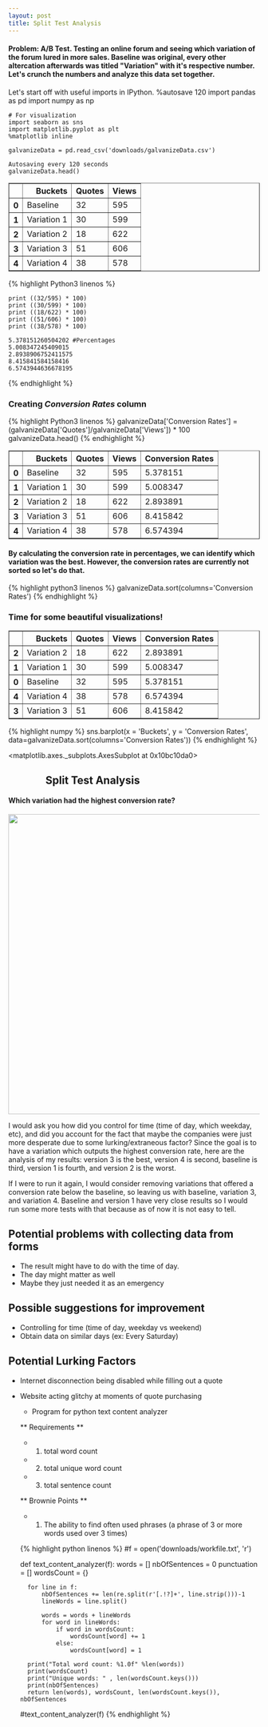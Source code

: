 ```yaml
---
layout: post
title: Split Test Analysis
---
```


<h4>Problem: A/B Test. Testing an online forum and seeing which variation of the forum lured in more sales. Baseline was original, every other altercation afterwards was titled "Variation" with it's respective number. Let's crunch the numbers and analyze this data set together.</h4>

Let's start off with useful imports in IPython.
    %autosave 120
    import pandas as pd
    import numpy as np
    
    # For visualization
    import seaborn as sns
    import matplotlib.pyplot as plt
    %matplotlib inline
    
    galvanizeData = pd.read_csv('downloads/galvanizeData.csv')

    Autosaving every 120 seconds
    galvanizeData.head()




<div>
<table border="1" class="dataframe">
  <thead>
    <tr style="text-align: right;">
      <th></th>
      <th>Buckets</th>
      <th>Quotes</th>
      <th>Views</th>
    </tr>
  </thead>
  <tbody>
    <tr>
      <th>0</th>
      <td>Baseline</td>
      <td>32</td>
      <td>595</td>
    </tr>
    <tr>
      <th>1</th>
      <td>Variation 1</td>
      <td>30</td>
      <td>599</td>
    </tr>
    <tr>
      <th>2</th>
      <td>Variation 2</td>
      <td>18</td>
      <td>622</td>
    </tr>
    <tr>
      <th>3</th>
      <td>Variation 3</td>
      <td>51</td>
      <td>606</td>
    </tr>
    <tr>
      <th>4</th>
      <td>Variation 4</td>
      <td>38</td>
      <td>578</td>
    </tr>
  </tbody>
</table>
</div>


{% highlight Python3 linenos %}

    print ((32/595) * 100)
    print ((30/599) * 100)
    print ((18/622) * 100)
    print ((51/606) * 100)
    print ((38/578) * 100)

    5.378151260504202 #Percentages
    5.008347245409015
    2.8938906752411575
    8.415841584158416
    6.5743944636678195
{% endhighlight %}

<h3>Creating <em>Conversion Rates</em> column</h3>

{% highlight Python3 linenos %}
    galvanizeData['Conversion Rates'] = (galvanizeData['Quotes']/galvanizeData['Views']) * 100
    galvanizeData.head()
{% endhighlight %}



<div>
<table border="1" class="dataframe">
  <thead>
    <tr style="text-align: right;">
      <th></th>
      <th>Buckets</th>
      <th>Quotes</th>
      <th>Views</th>
      <th>Conversion Rates</th>
    </tr>
  </thead>
  <tbody>
    <tr>
      <th>0</th>
      <td>Baseline</td>
      <td>32</td>
      <td>595</td>
      <td>5.378151</td>
    </tr>
    <tr>
      <th>1</th>
      <td>Variation 1</td>
      <td>30</td>
      <td>599</td>
      <td>5.008347</td>
    </tr>
    <tr>
      <th>2</th>
      <td>Variation 2</td>
      <td>18</td>
      <td>622</td>
      <td>2.893891</td>
    </tr>
    <tr>
      <th>3</th>
      <td>Variation 3</td>
      <td>51</td>
      <td>606</td>
      <td>8.415842</td>
    </tr>
    <tr>
      <th>4</th>
      <td>Variation 4</td>
      <td>38</td>
      <td>578</td>
      <td>6.574394</td>
    </tr>
  </tbody>
</table>
</div>

<h4>By calculating the conversion rate in percentages, we can identify which variation was the best. However, the conversion rates are currently not sorted so let's do that. </h4>

{% highlight python3 linenos %}
    galvanizeData.sort(columns='Conversion Rates')
{% endhighlight %}

<h3>Time for some beautiful visualizations!</h3>

<div>
<table border="1" class="dataframe">
  <thead>
    <tr style="text-align: right;">
      <th></th>
      <th>Buckets</th>
      <th>Quotes</th>
      <th>Views</th>
      <th>Conversion Rates</th>
    </tr>
  </thead>
  <tbody>
    <tr>
      <th>2</th>
      <td>Variation 2</td>
      <td>18</td>
      <td>622</td>
      <td>2.893891</td>
    </tr>
    <tr>
      <th>1</th>
      <td>Variation 1</td>
      <td>30</td>
      <td>599</td>
      <td>5.008347</td>
    </tr>
    <tr>
      <th>0</th>
      <td>Baseline</td>
      <td>32</td>
      <td>595</td>
      <td>5.378151</td>
    </tr>
    <tr>
      <th>4</th>
      <td>Variation 4</td>
      <td>38</td>
      <td>578</td>
      <td>6.574394</td>
    </tr>
    <tr>
      <th>3</th>
      <td>Variation 3</td>
      <td>51</td>
      <td>606</td>
      <td>8.415842</td>
    </tr>
  </tbody>
</table>
</div>

{% highlight numpy %}
  sns.barplot(x = 'Buckets', y = 'Conversion Rates', data=galvanizeData.sort(columns='Conversion Rates'))
{% endhighlight %}

<matplotlib.axes._subplots.AxesSubplot at 0x10bc10da0>

<h2>&nbsp;&nbsp;&nbsp;&nbsp;&nbsp;&nbsp;&nbsp;&nbsp;&nbsp;&nbsp;&nbsp;&nbsp;&nbsp;&nbsp;&nbsp;Split Test Analysis</h2>

<h4>Which variation had the highest conversion rate?</h4>

<div>
    <a href="https://plot.ly/~RafehQazi/25/" target="_blank" title="" style="display: block; text-align: center;"><img src="https://plot.ly/~RafehQazi/25.png" alt="" style="max-width: 100%;width: 600px;"  width="600" onerror="this.onerror=null;this.src='https://plot.ly/404.png';" /></a>
    <script data-plotly="RafehQazi:25"  src="https://plot.ly/embed.js" async></script>
</div>

I would ask you how did you control for time (time of day, which weekday, etc), and did you account for the fact that maybe the companies were just more desperate due to some lurking/extraneous factor? Since the goal is to have a variation which outputs the highest conversion rate, here are the analysis of my results: version 3 is the best, version 4 is second, baseline is third, version 1 is fourth, and version 2 is the worst.

If I were to run it again, I would consider removing variations that offered a conversion rate below the baseline, so leaving us with baseline, variation 3, and variation 4. Baseline and version 1 have very close results so I would run some more tests with that because as of now it is not easy to tell. 


## Potential problems with collecting data from forms
- The result might have to do with the time of day. 
- The day might matter as well
- Maybe they just needed it as an emergency

## Possible suggestions for improvement
- Controlling for time (time of day, weekday vs weekend)
- Obtain data on similar days (ex: Every Saturday)

## Potential Lurking Factors
- Internet disconnection being disabled while filling out a quote
- Website acting glitchy at moments of quote purchasing


    * Program for python text content analyzer
    
    ** Requirements **
    * 1. total word count
    * 2. total unique word count
    * 3. total sentence count
    
    ** Brownie Points **
    * 1. The ability to find often used phrases (a phrase of 3 or more words used over 3 times)
    
    {% highlight python linenos %}
    #f = open('downloads/workfile.txt', 'r')
    
    def text_content_analyzer(f):
        words = []
        nbOfSentences = 0
        punctuation = []
        wordsCount = {}
    
        for line in f:
            nbOfSentences += len(re.split(r'[.!?]+', line.strip()))-1
            lineWords = line.split()
    
            words = words + lineWords
            for word in lineWords:
                if word in wordsCount:
                    wordsCount[word] += 1
                else:
                    wordsCount[word] = 1
       
        print("Total word count: %1.0f" %len(words))
        print(wordsCount)
        print("Unique words: " , len(wordsCount.keys()))
        print(nbOfSentences)
        return len(words), wordsCount, len(wordsCount.keys()), nbOfSentences
    
    #text_content_analyzer(f)
{% endhighlight %}

    
